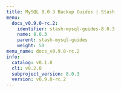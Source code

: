 ```yaml
---
title: MySQL 8.0.3 Backup Guides | Stash
menu:
  docs_v0.9.0-rc.2:
    identifier: stash-mysql-guides-8.0.3
    name: 8.0.3
    parent: stash-mysql-guides
    weight: 50
menu_name: docs_v0.9.0-rc.2
info:
  catalog: v0.1.0
  cli: v0.2.0
  subproject_version: 8.0.3
  version: v0.9.0-rc.2
---
```


